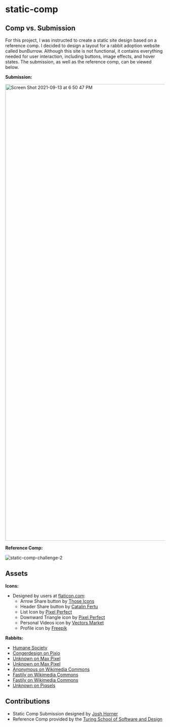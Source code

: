 # static-comp



## Comp vs. Submission

For this project, I was instructed to create a static site design based on a reference comp. I decided to design a layout for a rabbit adoption website called bunBurrow. Although this site is not functional, it contains everything needed for user interaction, including buttons, image effects, and hover states. The submission, as well as the reference comp, can be viewed below.

**Submission:**

<img width="1440" alt="Screen Shot 2021-09-13 at 6 50 47 PM" src="https://user-images.githubusercontent.com/82003147/133178287-05b7e43b-1822-491b-bf1e-869525932242.png">

**Reference Comp:**

![static-comp-challenge-2](https://user-images.githubusercontent.com/82003147/133178474-399bd275-f3e4-41e5-b49d-63e702fc000f.jpeg)

## Assets

**Icons:**
- Designed by users at [flaticon.com](https://www.flaticon.com/):
  - Arrow Share button by [Those Icons](https://www.flaticon.com/authors/those-icons)
  - Header Share button by [Catalin Fertu](https://www.flaticon.com/authors/catalin-fertu)
  - List Icon by [Pixel Perfect](https://www.flaticon.com/authors/pixel-perfect)
  - Downward Triangle icon by [Pixel Perfect](https://www.flaticon.com/authors/pixel-perfect)
  - Personal Videos icon by [Vectors Market](https://www.flaticon.com/authors/vectors-market)
  - Profile icon by [Freepik](https://www.flaticon.com/authors/freepik)

**Rabbits:**
  - [Humane Society](https://www.google.com/url?sa=i&url=https%3A%2F%2Fwww.humanesociety.org%2Fresources%2Frabbit-right-pet-you&psig=AOvVaw01t5GJn-ZSdEBg1rhJzhgu&ust=1631663139054000&source=images&cd=vfe&ved=0CAwQjhxqFwoTCLDyqoCR_fICFQAAAAAdAAAAABAE)
  - [Congerdesign on Pixio](https://pixnio.com/free-images/2017/05/23/2017-05-23-17-09-14-900x623.jpg)
  - [Unknown on Max Pixel](https://www.maxpixel.net/static/photo/2x/Rodent-Pet-Rabbit-Hare-Animal-Mammal-Baby-2531796.jpg)
  - [Unknown on Max Pixel](https://www.maxpixel.net/static/photo/1x/Animal-Bunny-Rabbit-Pet-3540036.jpg)
  - [Anonymous on Wikimedia Commons](https://upload.wikimedia.org/wikipedia/commons/thumb/4/46/Blanc_De_Hotot_Rabbit.jpg/1600px-Blanc_De_Hotot_Rabbit.jpg)
  - [Fastily on Wikimedia Commons](https://upload.wikimedia.org/wikipedia/commons/thumb/e/e0/Pet_Bunny_1_2013-07-27.jpg/1600px-Pet_Bunny_1_2013-07-27.jpg)
  - [Fastily on Wikimedia Commons](https://upload.wikimedia.org/wikipedia/commons/2/22/Pet_Rabbits_7_2014-02-11.jpg)
  - [Unknown on Piqsels](https://p1.piqsels.com/preview/73/764/920/the-lion-rabbit-slovakia.jpg)

## Contributions

  - Static Comp Submission designed by [Josh Horner](https://github.com/jphorner)
  - Reference Comp provided by the [Turing School of Software and Design](https://turing.edu/)
